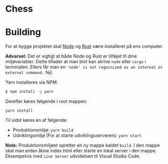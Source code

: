 # Chess

# Building

For at bygge projektet skal [Node](https://nodejs.org) og [Rust](https://www.rust-lang.org/tools/install) være installeret på ens computer.

**Advarsel:** Det er vigtigt at både Node og Rust er tilføjet til dine miljøvariabler. Dette tillader at man blot kan skrive `node` eller `cargo` i terminalen. Ellers får man en ```'node' is not regocnized as an internal or external command.``` fejl.

Yarn installeres via NPM:

```bash
$ npm install -g yarn
```

Derefter køres følgende i root mappen:

```
yarn install
```

Til sidst køres en af følgende:

- Produktionsmiljø: `yarn build`
- Udviklingsmiljø (For at starte udviklingsserveren): `yarn start`

**Note:** Produktionsmiljøet opretter en ny mappe kaldet `build`. I den mappe skal man enten åbne index.html eller starte en lokal server i den mappe. Eksempelvis med `Live Server` udvidelsen til Visual Studio Code. 